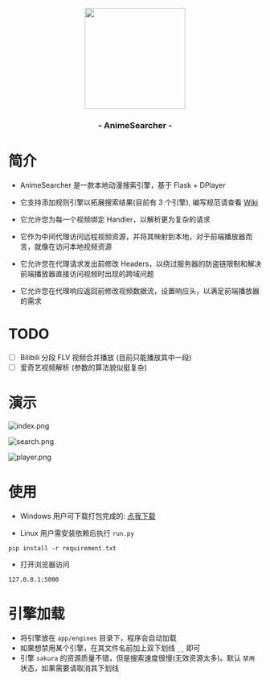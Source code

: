<p align="center"><img src="http://img03.sogoucdn.com/app/a/100520146/798A9149A43079106F96F2AE7F314779" width="200"></p>
<h3 align="center">- AnimeSearcher -</h3>
 
# 简介  
- AnimeSearcher 是一款本地动漫搜索引擎，基于 Flask + DPlayer  

- 它支持添加规则引擎以拓展搜索结果(目前有 3 个引擎), 编写规范请查看 [Wiki](https://github.com/zaxtyson/AnimeSearcher/wiki)  

- 它允许您为每一个视频绑定 Handler，以解析更为复杂的请求

- 它作为中间代理访问远程视频资源，并将其映射到本地，对于前端播放器而言，就像在访问本地视频资源

- 它允许您在代理请求发出前修改 Headers，以绕过服务器的防盗链限制和解决前端播放器直接访问视频时出现的跨域问题

- 它允许您在代理响应返回前修改视频数据流，设置响应头，以满足前端播放器的需求

# TODO
- [ ] Bilibili 分段 FLV 视频合并播放 (目前只能播放其中一段)
- [ ] 爱奇艺视频解析 (参数的算法貌似挺复杂) 

# 演示

![index.png](http://img03.sogoucdn.com/app/a/100520146/332EEC17EBAAE98F698BA8822A36CC39)

![search.png](http://img04.sogoucdn.com/app/a/100520146/38D1C370026C5B3E0C44C9ACCAFE192D)

![player.png](http://img01.sogoucdn.com/app/a/100520146/22BD2AEA7D16A0045465AB2C0AD38D82)

# 使用

- Windows 用户可下载打包完成的: [点我下载](https://www.lanzous.com/b0f19w6aj)

- Linux 用户需安装依赖后执行 `run.py`
```
pip install -r requirement.txt
```

- 打开浏览器访问
```
127.0.0.1:5000
```

# 引擎加载

- 将引擎放在 `app/engines` 目录下，程序会自动加载
- 如果想禁用某个引擎，在其文件名前加上双下划线 `__` 即可
- 引擎 `sakura` 的资源质量不错，但是搜索速度很慢(无效资源太多)。默认 `禁用` 状态，如果需要请取消其下划线